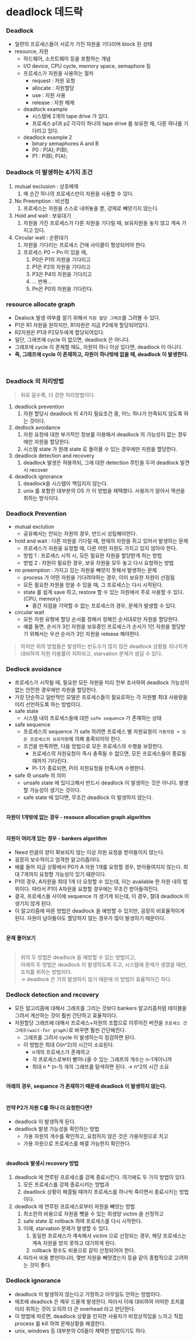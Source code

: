 # deadlock 데드락

### Deadlock

* 일련의 프로세스들이 서로가 가진 자원을 기다리며 block 된 상태
* resource, 자원
  * 하드웨어, 소프트웨어 등을 포함하는 개념
  * I/O device, CPU cycle, memory space, semaphore 등
  * 프로세스가 자원을 사용하는 절차
    * request : 자원 요청
    * allocate : 자원할당
    * use : 자원 사용
    * release : 자원 해제
  * deadlock example
    * 시스템에 2개의 tape drive 가 있다.
    * 프로세스 p1과 p2 각각이 하나의 tape drive 를 보유한 채, 다른 하나를 기다리고 있다.
  * deadlock example 2
    * binary semaphores A and B
    * P0 : P(A); P(B);
    * P1 : P(B); P(A);



### Deadlock 이 발생하는 4가지 조건

1. mutual exclusion : 상호배제
   1. 매 순간 하나의 프로세스만이 자원을 사용할 수 있다.
2. No Preemption : 비선점
   1. 프로세스는 자원을 스스로 내어놓을 뿐, 강제로 빼앗기지 않는다.
3. Hold and wait : 보유대기
   1. 자원을 가진 프로세스가 다른 자원을 기다릴 때, 보유자원을 놓지 않고 계속 가지고 있다.
4. Circular wait : 순환대기
   1. 자원을 기다리는 프로세스 간에 사이클이 형성되어야 한다.
   2. 프로세스 P0 \~ Pn 이 있을 때,
      1. P0은 P1의 자원을 기다리고
      2. P1은 P2의 자원을 기다리고
      3. P3은 P4의 자원을 기다리고
      4. … 반복…
      5. Pn은 P0의 자원을 기다린다.

### resource allocate graph

* Dealock 발생 여부를 알기 위해서 `자원 할당 그래프`를 그려볼 수 있다.
* P1은 R1 자원을 원하지만, R1자원은 지금 P2에게 할당되어있다.
* R2자원은 P1과 P2모두에게 할당되어있다.
* 일단, 그래프에 cycle 이 없으면, deadlock 은 아니다.
* 그래프에 cycle 이 존재할 때도, 자원이 하나 이상 있다면, deadlock 이 아니다.
* **즉, 그래프에 cycle 이 존재하고, 자원이 하나밖에 없을 때, deadlock 이 발생한다.**

<figure><img src="../../.gitbook/assets/image (1) (1) (2).png" alt=""><figcaption></figcaption></figure>

<figure><img src="../../.gitbook/assets/image (6) (6).png" alt=""><figcaption></figcaption></figure>



### Deadlock 의 처리방법

> 위로 갈수록, 더 강한 처리방법이다.

1. deadlock prevention
   1. 자원 할당시 deadlock 의 4가지 필요조건 중, 어느 하나가 만족되지 않도록 하는 것이다.
2. dedlock avoidance
   1. 자원 요청에 대한 부가적인 정보를 이용해서 deadlock 의 가능성이 없는 경우에만 자원을 할당한다.
   2. 시스템 state 가 원래 state 로 돌아올 수 있는 경우에만 자원을 할당한다.
3. deadlock detection and recovery
   1. deadlock 발생은 허용하되, 그에 대한 detection 루틴을 두어 deadlock 발견시 recover
4. deadlock ignorance
   1. deadlock을 시스템이 책임지지 않는다.
   2. unix 를 포함한 대부분의 OS 가 이 방법을 채택했다. 사용자가 알아서 액션을 취하는 방식이다.

### Deadlock Prevention

* mutual exclution
  * 공유해서는 안되는 자원의 경우, 반드시 성립해야한다.
* hold and wait : 다른 자원을 기다릴 때, 현재의 자원을 쥐고 있어서 발생하는 문제
  * 프로세스가 자원을 요청할 때, 다른 어떤 자원도 가지고 있지 않아야 한다.
  * 방법 1 : 프로세스 시작 시, 모든 필요한 자원을 할당받게 하는 방법
  * 방법 2 : 자원이 필요한 경우, 보유 자원을 모두 놓고 다시 요청하는 방법
* no preemption : 가지고 있는 자원을 빼앗지 못해서 발생하는 문제
  * process 가 어떤 자원을 기다려야하는 경우, 이미 보유한 자원이 선점됨
  * 모든 필요한 자원을 얻을 수 있을 때, 그 프로세스는 다시 시작된다.
  * state 를 쉽게 save 하고, restore 할 수 있는 자원에서 주로 사용할 수 있다. (CPU, memory)
    * 중간 지점을 기억할 수 없는 프로세스의 경우, 문제가 발생할 수 있다.
* circular wait
  * 모든 자원 유형에 할당 순서를 정해서 정해진 순서대로만 자원을 할당한다.
  * 예를 들면, 순서가 3인 자원을 보유중인 프로세스가 순서가 1인 자원을 할당받기 위해서는 우선 순서가 3인 자원을 release 해야한다.

> 하지만 위의 방법들은 발생하는 빈도수가 많지 않은 deadlock 상황을 지나치게 대비하여 자원 이용률이 저하되고, starvation 문제가 생길 수 있다.



### Dedlock avoidance

* 프로세스가 시작될 때, 필요한 모든 자원을 미리 전부 조사하여 deadlock 가능성이 없는 안전한 경우에만 자원을 할당한다.
* 가장 단순하고 일반적인 모델은 프로세스들이 필요로하는 각 자원별 최대 사용량을 미리 선언하도록 하는 방법이다.
* safe state
  * 시스템 내의 프로세스들에 대한 `safe sequence` 가 존재하는 상태
* safe sequence
  * 프로세스의 sequence 가 safe 하려면 프로세스 별 자원요청이 `가용자원 + 모든 프로세스의 보유자원`에 의해 충족되어야 한다.
  * 조건을 만족하면, 다음 방법으로 모든 프로세스의 수행을 보장한다.
    * 프로세스의 자원요청이 즉시 충족될 수 없으면, 모든 프로세스들이 종료될 때까지 기다린다.
    * Pi-1가 종료되면, Pi의 자원요청을 만족시켜 수행한다.
* safe 와 unsafe 의 의미
  * unsafe state 에 있다고해서 반드시 deadlock 이 발생하는 것은 아니다. 발생할 가능성이 생기는 것이다.
  * safe state 에 있다면, 무조건 deadlock 이 발생하지 않는다.

<figure><img src="../../.gitbook/assets/image (16) (3).png" alt=""><figcaption></figcaption></figure>

#### 자원이 1개밖에 없는 경우 - resouce allocation graph algorithm

<figure><img src="../../.gitbook/assets/image (1) (2).png" alt=""><figcaption></figcaption></figure>



#### 자원이 여러개 있는 경우 - bankers algorithm

* Need 만큼의 양이 확보되지 않는 이상 자원 요청을 받아들이지 않는다.
* 굉장히 보수적이고 엄격한 알고리즘이다.
* 예를 들어 지금 상황에서 P0가 A 자원 1개를 요청할 경우, 받아들여지지 않는다. 최대 7개까지 요청할 가능성이 있기 떄문이다.
* P1의 경우, A자원을 최대 1개 더 요청할 수 있는데, 이는 available 한 자원 내의 범위이다. 따라서 P1이 A자원을 요청할 경우에는 무조건 받아들여진다.
* 결국, 프로세스들 사이에 sequence 가 생기게 되는데, 이 경우, 절대 deadlock 이 생기지 않게 된다.
* 이 알고리즘에 따른 방법은 deadlock 을 예방할 수 있지만, 굉장히 비효율적이게 된다. 자원이 남아돌아도 할당하지 않는 경우가 많이 발생하기 때문이다.

<figure><img src="../../.gitbook/assets/image (2) (1).png" alt=""><figcaption></figcaption></figure>



#### 문제 풀어보기

<figure><img src="../../.gitbook/assets/image (2) (2) (2).png" alt=""><figcaption></figcaption></figure>

> 위의 두 방법은 deadlock 을 예방할 수 있는 방법이고, \
> 아래의 두 방법은 deadlock 이 발생하도록 두고, 시스템에 문제가 생겼을 때만, 조치를 취하는 방법이다. \
> → deadlock 은 거의 발생하지 않기 때문에 이 방법이 효율적이긴 하다.

### Dedlock detection and recovery

* 모든 알고리즘에 대해서 그래프를 그리는 것보다 bankers 알고리즘처럼 테이블을 그려서 계산하는 것이 훨씬 간단하고 효율적이다.
* 자원할당 그래프에 대해서 프로세스+자원의 조합으로 이루어진 버전을 `프로세스 간 그래프(wait-for graph)`로 바꾸면 훨씬 간단해진다.
  * 그래프를 그려서 cycle 이 발생하는지 점검하면 된다.
  * 이 방법은 최대 O(n^2)의 시간이 소요된다.
    * n개의 프로세스가 존재하고
    * 각 프로세스로부터 뻗어나올 수 있는 그래프의 개수는 n-1개이니까
    * 최대 n \* (n-1) 개의 그래프를 탐색하면 된다. → n^2의 시간 소요

<figure><img src="../../.gitbook/assets/image (1) (1) (4).png" alt=""><figcaption></figcaption></figure>



#### 아래의 경우, sequence 가 존재하기 때문에 deadlock 이 발생하지 않는다.

<figure><img src="../../.gitbook/assets/image (4) (2) (2).png" alt=""><figcaption></figcaption></figure>

#### 만약 P2가 자원 C를 하나 더 요청한다면?

* deadlock 이 발생하게 된다.
* deadlock 발생 가능성을 확인하는 방법
  * 가용 자원의 개수를 확인하고, 요청하지 않은 것은 가용자원으로 치고
  * 가용 자원으로 프로세스를 해결 가능한지 확인한다.

<figure><img src="../../.gitbook/assets/image (16) (2).png" alt=""><figcaption></figcaption></figure>

#### deadlock 발생시 recovery 방법

1. deadlock 에 연루된 프로세스를 강제 종료시킨다. 여기에도 두 가지 방법이 있다.
   1. 모든 프로세스를 강제 종료시키는 방법과
   2. deadlock 상황이 해결될 때까지 프로세스를 하나씩 죽이면서 종료시키는 방법이다.
2. deadlock 에 연루된 프로세스로부터 자원을 빼앗는 방법
   1. 최소한의 비용으로 자원을 뺏을 수 있는 희생양 victim 을 선정하고
   2. safe state 로 rollback 하여 프로세스를 다시 시작한다.
   3. 이때, starvation 문제가 발생할 수 있다.
      1. 동일한 프로세스가 계속해서 victim 으로 선정되는 경우, 해당 프로세스는 계속 자원을 받지 못하고 대기하게 된다.
      2. rollback 횟수도 비용으로 같이 산정되어야 한다.
   4. 따라서 비용 뿐만아니라, 몇번 자원을 빼앗겼는지 등을 같이 종합적으로 고려하는 것이 좋다.



### Dedlock ignorance

* deadlock 이 발생하지 않는다고 가정하고 아무일도 안하는 방법이다.
* 애초에 deadlock 은 매우 드물게 발생한다. 따라서 이에 대비하여 어떠한 조치를 미리 취하는 것이 오히려 더 큰 overhead 라고 판단한다.
* 이 방법에 따르면, deadlock 상황을 인지한 사용자가 비정상적임을 느끼고 직접 process 를 kill 하여 문제상황을 해결한다.
* unix, windows 등 대부분의 OS들이 채택한 방법이기도 하다.



